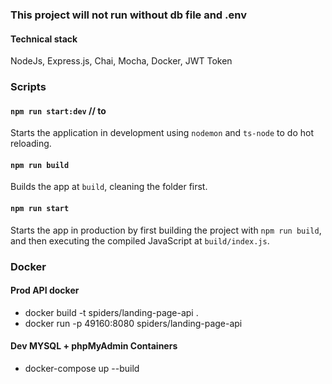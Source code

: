 
### This project will not run without db file and .env
#### Technical stack
NodeJs, Express.js, Chai, Mocha, Docker, JWT Token 

### Scripts
#### `npm run start:dev` // to

Starts the application in development using `nodemon` and `ts-node` to do hot reloading.

#### `npm run build`

Builds the app at `build`, cleaning the folder first.

#### `npm run start`

Starts the app in production by first building the project with `npm run build`, and then executing the compiled JavaScript at `build/index.js`.

### Docker

#### Prod API docker

- docker build -t spiders/landing-page-api .
- docker run -p 49160:8080 spiders/landing-page-api

#### Dev MYSQL + phpMyAdmin Containers 

- docker-compose up --build


